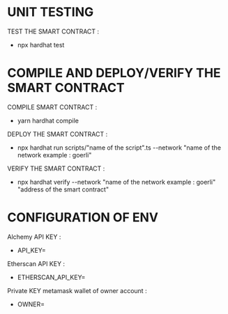 # UNIT TESTING 

TEST THE SMART CONTRACT :
- npx hardhat test

# COMPILE AND DEPLOY/VERIFY THE SMART CONTRACT

COMPILE SMART CONTRACT :
- yarn hardhat compile

DEPLOY THE SMART CONTRACT :
- npx hardhat run scripts/"name of the script".ts --network "name of the network example : goerli"

VERIFY THE SMART CONTRACT :
- npx hardhat verify --network "name of the network example : goerli" "address of the smart contract"

# CONFIGURATION OF ENV

Alchemy API KEY :
- API_KEY=

Etherscan API KEY :
- ETHERSCAN_API_KEY=

Private KEY metamask wallet of owner account :
- OWNER=